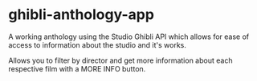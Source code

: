 # ghibli-anthology-app
A working anthology using the Studio Ghibli API which allows for ease of access to information about the studio and it's works.

Allows you to filter by director and get more information about each respective film with a MORE INFO button.
